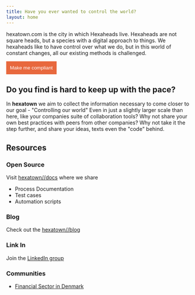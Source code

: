 ```yaml
---
title: Have you ever wanted to control the world? 
layout: home
---
```


hexatown.com is the city in which Hexaheads live. Hexaheads are not square heads, but a species with a digital approach to things. We hexaheads like to have control over what we do, but in this world of constant changes, all our existing methods is challenged.


<button style="padding:10px;background-color:#E8683D;border:none;color:#ffffff" onclick="alert('Sorry, not there yet')">Make me compliant</button>

## Do you find is hard to keep up with the pace?

In **hexatown** we aim to collect the information necessary to come closer to our goal - "Controlling our world"
Even in just a slightly larger scale than here, like your companies suite of collaboration tools? Why not share your own best practices with peers from other companies?  Why not take it the step further, and share your ideas, texts even the "code" behind.

## Resources 

### Open Source 
Visit [hexatown//docs](http://hexatown.com/docs) where we share 

- Process Documentation
- Test cases
- Automation scripts

### Blog
Check out the [hexatown//blog](https://blog.hexatown.com)

### Link In 

Join the  [LinkedIn group](https://www.linkedin.com/groups/13551971) 

### Communities

- [Financial Sector in Denmark](./community/dk-financial-service-sector)

<!--
 <div class="posts">
   {% for post in site.posts %}
     <article class="post">
 
       <h1><a href="{{ site.baseurl }}{{ post.url }}">{{ post.title }}</a></h1>
 
       <div class="entry">
         {{ post.excerpt }}
       </div>
 
       <a href="{{ site.baseurl }}{{ post.url }}" class="read-more">Read More</a>
     </article>
   {% endfor %}
 </div>
 <div>
 
 -->
